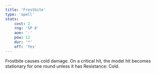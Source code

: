 ```yaml
---
title: 'Frostbite'
type: 'spell'
stats:
    cost: 2
    rng: 'SP 8'
    aoe: '-'
    pow: 12
    dur: '*'
    off: 'Yes'
---
```

Frostbite causes cold damage.
On a critical hit, the model hit becomes stationary for one round unless it has Resistance: Cold.